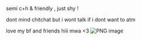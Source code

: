 semi c+h & friendly , just shy ! 

dont mind chitchat but i wont talk if i dont want to atm

love my bf and friends hiii mwa <3
![PNG image](https://github.com/user-attachments/assets/14e27e19-6c10-4413-9713-2824180ba914)
